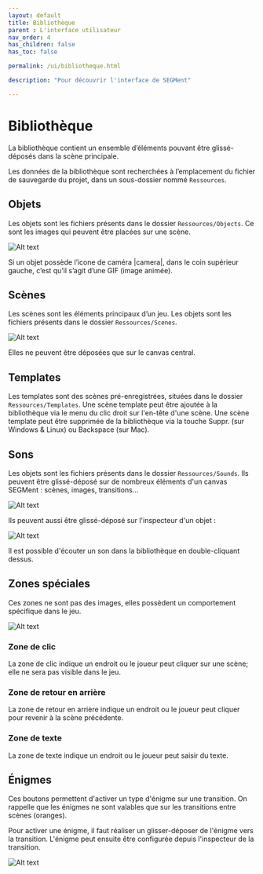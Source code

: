 ```yaml
---
layout: default
title: Bibliothèque
parent : L'interface utilisateur
nav_order: 4
has_children: false
has_toc: false

permalink: /ui/bibliotheque.html

description: "Pour découvrir l'interface de SEGMent"

---
```


# Bibliothèque

La bibliothèque contient un ensemble d’éléments pouvant être
glissé-déposés dans la scène principale.

Les données de la bibliothèque sont recherchées à l’emplacement du
fichier de sauvegarde du projet, dans un sous-dossier nommé
``Ressources``.

## Objets

Les objets sont les fichiers présents dans le dossier
``Ressources/Objects``. Ce sont les images qui peuvent être placées sur
une scène.

![Alt text](https://scrime-u-bordeaux.github.io/SEGMent-docs/assets/images/ui/library/ojets.png "obj")

Si un objet possède l’icone de caméra |camera|, dans le coin supérieur
gauche, c’est qu’il s’agit d’une GIF (image animée).

## Scènes

Les scènes sont les éléments principaux d’un jeu. Les objets sont les
fichiers présents dans le dossier ``Ressources/Scenes``.

![Alt text](https://scrime-u-bordeaux.github.io/SEGMent-docs/assets/images/ui/library/scene.png "scene")

Elles ne peuvent être déposées que sur le canvas central.

## Templates

Les templates sont des scènes pré-enregistrées, situées dans le dossier
``Ressources/Templates``.
Une scène template peut être ajoutée à la bibliothèque via le menu du
clic droit sur l'en-tête d'une scène.
Une scène template peut être supprimée de la bibliothèque via la touche
Suppr. (sur Windows & Linux) ou Backspace (sur Mac).

## Sons

Les objets sont les fichiers présents dans le dossier
``Ressources/Sounds``. Ils peuvent être glissé-déposé sur de nombreux
éléments d'un canvas SEGMent : scènes, images, transitions...

![Alt text](https://scrime-u-bordeaux.github.io/SEGMent-docs/assets/images/ui/library/paste-sound-scene.png "Collage d'un son")

Ils peuvent aussi être glissé-déposé sur l'inspecteur d'un objet :

![Alt text](https://scrime-u-bordeaux.github.io/SEGMent-docs/assets/images/ui/library/paste-sound.png "Collage d'un son")

Il est possible d'écouter un son dans la bibliothèque en double-cliquant dessus.

## Zones spéciales

Ces zones ne sont pas des images, elles possèdent un comportement
spécifique dans le jeu.

![Alt text](https://scrime-u-bordeaux.github.io/SEGMent-docs/assets/images/ui/library/clicinspector.png "obj")

### Zone de clic


La zone de clic indique un endroit ou le joueur peut cliquer sur une scène;
elle ne sera pas visible dans le jeu.

### Zone de retour en arrière

La zone de retour en arrière indique un endroit ou le joueur peut cliquer
pour revenir à la scène précédente.

### Zone de texte

La zone de texte indique un endroit ou le joueur peut saisir du texte.


## Énigmes

Ces boutons permettent d'activer un type d'énigme sur une transition.
On rappelle que les énigmes ne sont valables que sur les transitions entre
scènes (oranges).

Pour activer une énigme, il faut réaliser un glisser-déposer de l'énigme vers
la transition.
L'énigme peut ensuite être configurée depuis l'inspecteur de la transition.

![Alt text](https://scrime-u-bordeaux.github.io/SEGMent-docs/assets/images/ui/library/camera.png "camera")
